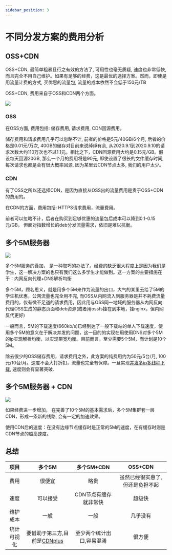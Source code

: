 ```yaml
---
sidebar_position: 3
---
```


# 不同分发方案的费用分析


##  OSS+CDN 

OSS+CDN, 最简单粗暴且行之有效的方法了,  可用性也毫无质疑, 速度也非常低快, 而且完全不用自己维护。如果有足够的经费，这是最优的选择方案。然而，即使是用流量计费的方式, 买优惠的流量包, 流量的成本依然不会低于150元/TB


OSS+CDN, 费用来自于OSS和CDN两个方面。

![](https://ae01.alicdn.com/kf/Ud30624d44d974f8d92c2cf41a4f9a18by.jpg)

### OSS

在OSS方面, 费用包括: 储存费用, 请求费用, CDN回源费用。

储存费用和请求费用几乎可以忽略不计, 前者的价格是5元/40GB/6个月, 后者的价格是0.01元/万次, 40GB的储存对目前来说绰绰有余, 从2020.9.1到2020.9.10的请求次数大约110万次也不过1.1元。相比之下，CDN回源费用大约是0.15元/GB。假设每天回源20GB, 那么一个月的费用将是90元, 即使设置了很长的文件缓存时间, 每次请求也都是会有很大概率回源, 因为某里云CDN节点太多, 我们的用户太少。

### CDN

有了OSS之所以还选择CDN，是因为直接从OSS出的流量费用是贵于OSS+CDN的费用的。

在CDN的方面，费用包括: HTTPS请求费用，流量费用。

前者可以忽略不计，后者在购买到足够优惠的流量包后成本可以降到0.1-0.15元/GB， 但面对指数增长的deb分发流量需求，依旧是难以抗衡。

## 多个5M服务器

![](https://ae01.alicdn.com/kf/U15b2a02f9f254fcdac7b5f1ddd7becear.jpg)

多个5M服务的叠加， 是一种取巧的办法了。经费的缺乏很大程度上是因为我们是学生，这一解决方案的也只有我们这么多学生才能做到。这一方案的主要措施在于：内网反向代理+DNS解析均衡

多个5M，顾名思义，就是用多个5M来作为流量的出口，大气的某里云给了5M的学生机优惠，公网流量也完全用不完, 而OSS从内网流入到服务器是并不耗费流量费用的，仅有微不足道的请求费用，因此用与OSS同一地域的服务器从内网反向代理OSS生成的静态页面和deb资源(或者用ossfs挂在到本地，挂nginx，但内网反代更好)

一般而言，5M的下载速度(660kb/s)已经到达了一般下载站的单人下载速度，使用多个5M的意义在于解决并发的问题，这一目的的实现在用使用DNS对多个5M的ip实现解析均衡，以实现带宽均衡。目前而言，至少需要5个5M，而计划是10个5M。

除去很少的OSS储存费用，请求费用之外，此方案的纯费用约为50元/5台/月, 100元/10台/月。速度不会大打折扣，流量也完全有保障。一旦实现[并发多ip多线程下载](https://gitee.com/deepin-community-store/spark-store/issues/I1UXVA), 速度则会有显著突破.


## 多个5M服务器 + CDN

![](https://ae01.alicdn.com/kf/Ub6e76502a4bb438490a7817db206f96eO.jpg)

如果经费进一步增加， 在完善了10个5M的基本需求后，多个5M集群套一层CDN，形成一条新的线路, 会有一定的加速效果。

使用CDN后的速度：在没有边缘节点缓存时是正常的5M的速度，在有缓存时则是CDN节点的超高速度。


## 总结

|项目|多个5M|多个5M+CDN|OSS+CDN|
|:-:|:-:|:-:|:-:|
|费用|很便宜|略贵|虽然已经很实惠了,但还是负担不起|
|速度|可以接受|CDN节点有缓存就非常快|超级快|
|维护成本|一般|一般|几乎没有|
|统计可视化|要借助于第三方,目前是[CDNplus](https://www.cdnplus.cn/)|至少两个统计出口,容易混淆|很方便|
